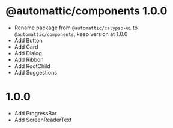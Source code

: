 # @automattic/components 1.0.0

- Rename package from `@automattic/calypso-ui` to `@automattic/components`, keep version at 1.0.0
- Add Button
- Add Card
- Add Dialog
- Add Ribbon
- Add RootChild
- Add Suggestions

# 1.0.0

- Add ProgressBar
- Add ScreenReaderText
